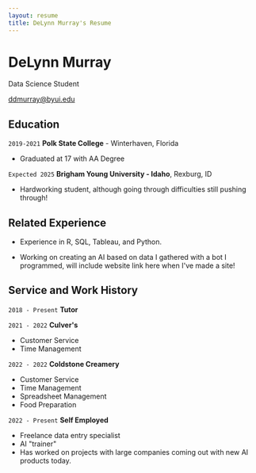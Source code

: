 ```yaml
---
layout: resume
title: DeLynn Murray's Resume
---
```

# DeLynn Murray
Data Science Student

<div id="webaddress">
<a href="ddmurray@byui.edu">ddmurray@byui.edu</a>


<!-- https://www.monique.tech/the-art-of-markdown -->


## Education

`2019-2021`
__Polk State College__ - Winterhaven, Florida

- Graduated at 17 with AA Degree

`Expected 2025`
__Brigham Young University - Idaho__, Rexburg, ID

- Hardworking student, although going through difficulties still pushing through!


## Related Experience

- Experience in R, SQL, Tableau, and Python.

- Working on creating an AI based on data I gathered with a bot I programmed, will include website link here when I've made a site!

## Service and Work History

`2018 - Present`
__Tutor__


`2021 - 2022`
__Culver's__
- Customer Service
- Time Management

`2022 - 2022`
__Coldstone Creamery__
- Customer Service
- Time Management
- Spreadsheet Management
- Food Preparation

`2022 - Present`
__Self Employed__
- Freelance data entry specialist
- AI "trainer"
- Has worked on projects with large companies coming out with new AI products today.



<!-- ### Footer

Last updated: Dec 2023 -->


